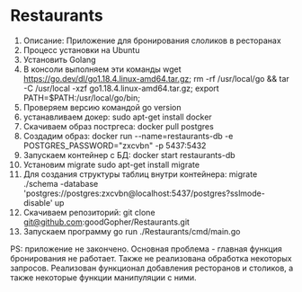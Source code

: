 # Restaurants
1. Описание: Приложение для бронирования слоликов в ресторанах
2. Процесс установки на Ubuntu
3. Установить Golang
4. В консоли выполняем  эти команды
    wget https://go.dev/dl/go1.18.4.linux-amd64.tar.gz; 
    rm -rf /usr/local/go && tar -C /usr/local -xzf go1.18.4.linux-amd64.tar.gz;
    export PATH=$PATH:/usr/local/go/bin;
5. Проверяем версию командой go version
6. устанавливаем докер: sudo apt-get install docker
7. Скачиваем образ постргеса: docker pull postgres
8. Создадим образ: docker run --name=restaurants-db -e POSTGRES_PASSWORD="zxcvbn" -p 5437:5432
9. Запускаем контейнер с БД: docker start  restaurants-db
10. Установим migrate sudo apt-get install migrate
11. Для создания структуры таблиц внутри контейнера: migrate ./schema -database 'postgres://postgres:zxcvbn@localhost:5437/postgres?sslmode-disable' up
11. Скачиваем репозиторий: git clone git@github.com:goodGopher/Restaurants.git
12. Запускаем программу go run ./Restaurants/cmd/main.go

PS: приложение не закончено. Основная проблема - главная функция бронирования не работает. Также не реализована обработка некоторых запросов. 
Реализован функционал добавления ресторанов и столиков, а также некоторые функции манипуляции с ними.
